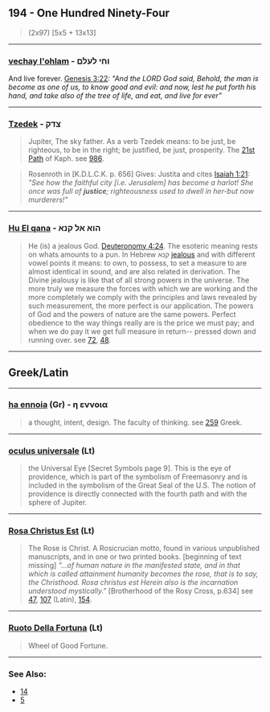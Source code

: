 ## 194 - One Hundred Ninety-Four
> (2x97) [5x5 + 13x13]

---

### [vechay l'ohlam](/keys/VChI.LOLM) - וחי לעלם
And live forever. [Genesis 3:22](https://biblehub.com/genesis/3-22.htm): *"And the LORD God said, Behold, the man is become as one of us, to know good and evil: and now, lest he put forth his hand, and take also of the tree of life, and eat, and live for ever"*

---

### [Tzedek](/keys/TzDQ) - צדק
> Jupiter, The sky father. As a verb Tzedek means: to be just, be righteous, to be in the right; be justified, be just, prosperity. The [21st Path](21) of Kaph. see [986](986).

> Rosenroth in [K.D.L.C.K. p. 656] Gives: Justita and cites [Isaiah 1:21](http://biblehub.com/isaiah/1-21.htm): *"See how the faithful city [i.e. Jerusalem] has become a harlot! She once was full of **justice**; righteousness used to dwell in her-but now murderers!"*

---

### [Hu El qana](/keys/HVA.AL.QNA) - הוא אל קנא
> He (is) a jealous God. [Deuteronomy 4:24](http://biblehub.com/deuteronomy/4-24.htm). The esoteric meaning rests on whats amounts to a pun. In Hebrew קנא [jealous](/keys/QNA) and with different vowel points it means: to own, to possess, to set a measure to are almost identical in sound, and are also related in derivation. The Divine jealousy is like that of all strong powers in the universe. The more truly we measure the forces with which we are working and the more completely we comply with the principles and laws revealed by such measurement, the more perfect is our application. The powers of God and the powers of nature are the same powers. Perfect obedience to the way things really are is the price we must pay; and when we do pay it we get full measure in return-- pressed down and running over. see [72](72), [48](48).

---

## Greek/Latin

---

### [ha ennoia](/greek?word=h+ennoia) (Gr) - η εννοια
> a thought, intent, design. The faculty of thinking. see [259](259) Greek.

---

### [oculus universale](/latin?word=oculus+universale) (Lt)
> the Universal Eye [Secret Symbols page 9]. This is the eye of providence, which is part of the symbolism of Freemasonry and is included in the symbolism of the Great Seal of the U.S. The notion of providence is directly connected with the fourth path and with the sphere of Jupiter.

---

### [Rosa Christus Est](/latin?word=Rosa+Christus+Est) (Lt)
> The Rose is Christ. A Rosicrucian motto, found in various unpublished manuscripts, and in one or two printed books. [beginning of text missing] *"...of human nature in the manifested state, and in that which is called attainment humanity becomes the rose, that is to say, the Christhood. Rosa christus est Herein also is the incarnation understood mystically."* [Brotherhood of the Rosy Cross, p.634] see [47](47), [107](107) (Latin), [154](154).

---

### [Ruoto Della Fortuna](/latin?word=Ruoto+Della+Fortuna) (Lt)
> Wheel of Good Fortune.

---

### See Also:

- [14](14)
- [5](5)
